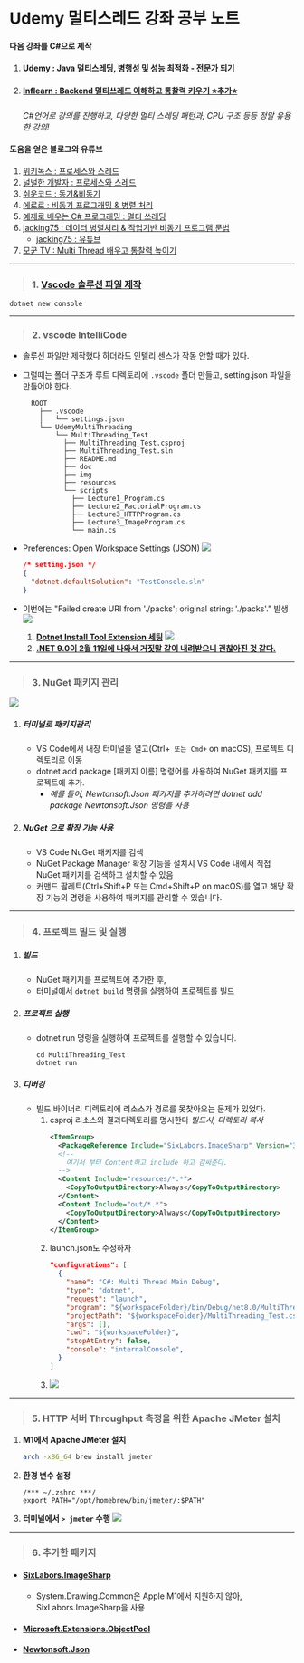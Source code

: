 # Udemy 멀티스레드 강좌 공부 노트

#### 다음 강좌를 C#으로 제작

1. #### [Udemy : Java 멀티스레딩, 병행성 및 성능 최적화 - 전문가 되기](https://www.udemy.com/course/java-multi-threading/?couponCode=KEEPLEARNING)
2. #### [Inflearn : Backend 멀티쓰레드 이해하고 통찰력 키우기 ⭐️추가⭐️](https://inf.run/JAtvq) 
    *C#언어로 강의를 진행하고, 다양한 멀티 스레딩 패턴과, CPU 구조 등등 정말 유용한 강의!*

#### 도움을 얻은 블로그와 유튜브

1. [위키독스 : 프로세스와 스레드](https://wikidocs.net/231731)
2. [널널한 개발자 : 프로세스와 스레드](https://www.youtube.com/watch?v=x-Lp-h_pf9Q&ab_channel=%EB%84%90%EB%84%90%ED%95%9C%EA%B0%9C%EB%B0%9C%EC%9E%90TV)
3. [쉬운코드 : 동기&비동기](https://www.youtube.com/watch?v=EJNBLD3X2yg&ab_channel=%EC%89%AC%EC%9A%B4%EC%BD%94%EB%93%9C)
4. [에로로 : 비동기 프로그래밍 & 병렬 처리](https://blog.naver.com/vactorman/80167386667)
5. [예제로 배우는 C# 프로그래밍 : 멀티 쓰레딩](https://www.csharpstudy.com/Threads/async-delegate.aspx)
6. [jacking75 : 데이터 병렬처리 & 작업기반 비동기 프로그램 문법](https://jacking75.github.io/csharp_TPL/)
   * [jacking75 : 유튜브](https://www.youtube.com/user/jacking75)
7. [모꾼 TV : Multi Thread 배우고 통찰력 높이기](https://www.youtube.com/watch?v=jbH2HRuot_Y&list=PLR24aVs517wgs8uL1UawG8CgHQWYMx202)

---

> ### 1. [Vscode 솔루션 파일 제작](https://stackoverflow.com/questions/36343223/create-c-sharp-sln-file-with-visual-studio-code)

```shell
dotnet new console
```

---

> ### 2. vscode IntelliCode

* 솔루션 파일만 제작했다 하더라도 인텔리 센스가 작동 안할 때가 있다.
* 그럴때는 폴더 구조가 루트 디렉토리에 `.vscode` 폴더 만들고, setting.json 파일을 만들어야 한다.
  ```
    ROOT
      ├── .vscode
      │   └── settings.json
      └── UdemyMultiThreading
          └── MultiThreading_Test
            ├── MultiThreading_Test.csproj
            ├── MultiThreading_Test.sln
            ├── README.md
            ├── doc
            ├── img
            ├── resources
            └── scripts
              ├── Lecture1_Program.cs
              ├── Lecture2_FactorialProgram.cs
              ├── Lecture3_HTTPProgram.cs
              ├── Lecture3_ImageProgram.cs
              └── main.cs
  ```
* Preferences: Open Workspace Settings (JSON)
  ![](image/2024-11-17-20-17-14.png)
  ```json
  /* setting.json */
  {
    "dotnet.defaultSolution": "TestConsole.sln"
  }
  ```

* 이번에는 "Failed create URI from './packs'; original string: './packs'." 발생
  ![](image/2025-02-19-16-24-05.png)
  1. **[Dotnet Install Tool Extension 세팅](https://github.com/microsoft/vscode-dotnettools/issues/1763)**
    ![](image/2025-02-19-16-33-22.png)
  2. **[.NET 9.0이 2월 11일에 나와서 거짓말 같이 내려받으니 괜찮아진 것 같다.](https://dotnet.microsoft.com/ko-kr/download)**

---

> ### 3. NuGet 패키지 관리

![](./image/2024-03-16-02-26-34.png)

1. ##### 터미널로 패키지관리
   * VS Code에서 내장 터미널을 열고(Ctrl+`` 또는 Cmd+`` on macOS), 프로젝트 디렉토리로 이동
   * dotnet add package [패키지 이름] 명령어를 사용하여 NuGet 패키지를 프로젝트에 추가.
     * *예를 들어, Newtonsoft.Json 패키지를 추가하려면 dotnet add package Newtonsoft.Json 명령을 사용*
 
2. ##### NuGet 으로 확장 기능 사용
   * VS Code NuGet 패키지를 검색
   * NuGet Package Manager 확장 기능을 설치시 VS Code 내에서 직접 NuGet 패키지를 검색하고 설치할 수 있음
   * 커맨드 팔레트(Ctrl+Shift+P 또는 Cmd+Shift+P on macOS)를 열고 해당 확장 기능의 명령을 사용하여 패키지를 관리할 수 있습니다.

---

> ### 4. 프로젝트 빌드 및 실행

1. ##### 빌드
   * NuGet 패키지를 프로젝트에 추가한 후, 
   * 터미널에서 `dotnet build` 명령을 실행하여 프로젝트를 빌드

2. ##### 프로젝트 실행
   * dotnet run 명령을 실행하여 프로젝트를 실행할 수 있습니다.
      ```shell
      cd MultiThreading_Test
      dotnet run
      ```
3. ##### 디버깅
   * 빌드 바이너리 디렉토리에 리소스가 경로를 못찾아오는 문제가 있었다.
     1. csproj 리소스와 결과디렉토리를 명시한다 *빌드시, 디렉토리 복사*
          ```xml
          <ItemGroup>
            <PackageReference Include="SixLabors.ImageSharp" Version="3.1.5" />
            <!-- 
              여기서 부터 Content하고 include 하고 감싸준다.
            --> 
            <Content Include="resources/*.*">
              <CopyToOutputDirectory>Always</CopyToOutputDirectory>
            </Content>
            <Content Include="out/*.*">
              <CopyToOutputDirectory>Always</CopyToOutputDirectory>
            </Content>
          </ItemGroup>
          ```
     2. launch.json도 수정하자
        ```json
        "configurations": [
          {
            "name": "C#: Multi Thread Main Debug",
            "type": "dotnet",
            "request": "launch",
            "program": "${workspaceFolder}/bin/Debug/net8.0/MultiThreading_Test.dll",
            "projectPath": "${workspaceFolder}/MultiThreading_Test.csproj",
            "args": [],
            "cwd": "${workspaceFolder}",
            "stopAtEntry": false,
            "console": "internalConsole",
          }
        ]
        ```
     3. ![](image/2024-12-10-19-33-49.png)

---

> ### 5. HTTP 서버 Throughput 측정을 위한 Apache JMeter 설치

1. **M1에서 Apache JMeter 설치**
     ```bash
     arch -x86_64 brew install jmeter
     ```
2. **환경 변수 설정**
     ```shell
     /*** ~/.zshrc ***/
     export PATH="/opt/homebrew/bin/jmeter/:$PATH"
     ```
3. **터미널에서 `> jmeter` 수행**
![](image/2024-12-13-17-04-26.png)

---

> ### 6. 추가한 패키지

* #### [SixLabors.ImageSharp](https://docs.sixlabors.com/index.html)
  * System.Drawing.Common은 Apple M1에서 지원하지 않아, SixLabors.ImageSharp을 사용

* #### [Microsoft.Extensions.ObjectPool](https://www.nuget.org/packages/microsoft.extensions.objectpool/)
* #### [Newtonsoft.Json](https://www.nuget.org/packages/newtonsoft.json/)